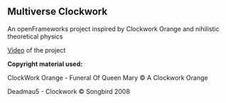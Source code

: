 ## Multiverse Clockwork
An openFrameworks project inspired by Clockwork Orange and nihilistic theoretical physics

[Video](https://vimeo.com/164663100) of the project

**Copyright material used:**

ClockWork Orange - Funeral Of Queen Mary
© A Clockwork Orange

Deadmau5 - Clockwork
© Songbird 2008
